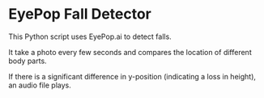 # EyePop Fall Detector

This Python script uses EyePop.ai to detect falls.

It take a photo every few seconds and compares the location of different body parts.

If there is a significant difference in y-position (indicating a loss in height), an audio file plays.
